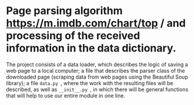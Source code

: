 # Page parsing algorithm https://m.imdb.com/chart/top / and processing of the received information in the data dictionary.
The project consists of a data loader, which describes the logic of saving a web page to a local computer; a file that describes the parser class of the downloaded page (scraping data from web pages using the Beautiful Soup library); a file `data.py `, where the work with the resulting files will be described, as well as `__init__.py `, in which there will be general functions that will help to use our entire module in one line.
